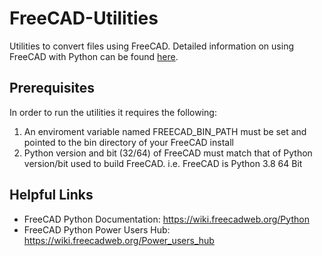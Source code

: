 # FreeCAD-Utilities

Utilities to convert files using FreeCAD.  Detailed information on using FreeCAD with Python can be found [here](https://wiki.freecadweb.org/Embedding_FreeCAD).

## Prerequisites
In order to run the utilities it requires the following:
1) An enviroment variable named FREECAD_BIN_PATH must be set and pointed to the bin directory of your FreeCAD install
2) Python version and bit (32/64) of FreeCAD must match that of Python version/bit used to build FreeCAD. i.e. FreeCAD is Python 3.8 64 Bit

## Helpful Links
* FreeCAD Python Documentation: https://wiki.freecadweb.org/Python
* FreeCAD Python Power Users Hub: https://wiki.freecadweb.org/Power_users_hub
